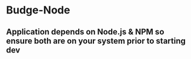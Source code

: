 # Budge-Node

## Application depends on Node.js & NPM so ensure both are on your system prior to starting dev
